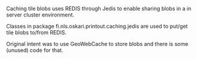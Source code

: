 
Caching tile blobs uses REDIS through Jedis to enable sharing blobs in a
in server cluster environment. 
 
Classes in package fi.nls.oskari.printout.caching.jedis are used to
    put/get tile blobs to/from REDIS.
    
Original intent was to use GeoWebCache to store blobs and there is some (unused) code for that. 